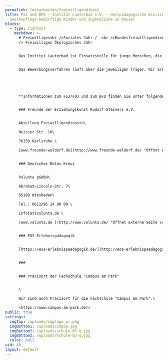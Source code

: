 ```yaml
---
permalink: /mitarbeiten/freiwilligendienst
title: FSJ und BFD – Institut Lauterbad e.V. - Heilpädagogische Einrichtung für
  Seelenpflege-bedürftige Kinder und Jugendliche in Kassel
blocks:
  - type: richText
    markdown: >-
      # Freiwilliges<br />Soziales Jahr /  <br />Bundesfreiwilligendienst / <br
      /> Freiwilliges Ökologisches Jahr


      Das Institut Lauterbad ist Einsatzstelle für junge Menschen, die ihr Freiwilliges Soziales oder Internationales Jahr oder auch ein Freiwilliges Ökologisches Jahr absolvieren möchten. Des Weiteren kann auch der Bundesfreiwilligendienst in Lauterbad abgeleistet werden. Einsatzort für ein FSJ oder BFD sind vorwiegend in den pädagogischen Bereichen "Förderschule" und "Wohngruppen", ein Freiwilliges ökologisches Jahr kann in der Tiergestützten Pädagogik oder im Bereich "Landschaftspflege" erfolgen.


      Das Bewerbungsverfahren läuft über die jeweiligen Träger. Wir arbeiten eng mit Volunta vom Deutschen Roten Kreuz, den Freunden der Erziehungskunst und EOS-Erlebnispädagogik zusammen. 


       


      **Informationen zum FSJ/FÖJ und zum BFD finden Sie unter folgenden Adressen:**


      ### Freunde der Erziehungskunst Rudolf Steiners e.V.


      Abteilung Freiwilligendienste\

      Neisser Str. 10\

      76139 Karlsruhe \

      [www.freunde-waldorf.de](http://www.freunde-waldorf.de/ "Öffnet externe Seite Freunde der Erziehungskunst Rudolf Steiners e.V. in neuem Fenster")


      ### Deutsches Rotes Kreuz


      Volunta gGmbH\

      Abraham-Lincoln-Str. 7\

      65189 Wiesbaden\

      Tel.: 0611/95 24 90 00 \

      info[at}volunta.de \

      [www.volunta.de ](http://www.volunta.de/ "Öffnet externe Seite von volunta in neuem Fenster")[de-de.facebook.com/volunta](http://de-de.facebook.com/volunta)


      ### EOS-Erlebnispädagogik


      [https://eos-erlebnispaedagogik.de/](http://eos-erlebnispaedagogik.de/ "Opens external link in new window")


      ###  


      ### Praxisort der Fachschule "Campus am Park"


      \

      Wir sind auch Praxisort für die Fachschule "Campus am Park".\

      <https://www.campus-am-park.de/>
public: true
settings:
  imgTop: /uploads/imglage_or.png
  imgBottom1: /uploads/img5w.jpg
  imgBottom2: /uploads/schule-02-q.jpg
  imgBottom3: /uploads/schule-03-q.jpg
  color: null
uid: 49
layout: default
---
```

